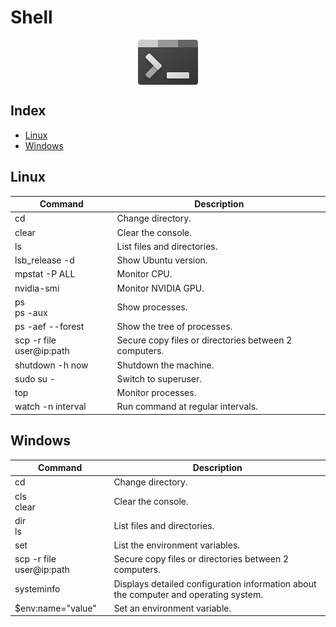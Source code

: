# Shell

<p align="center"><img align="center" src="assets/shell.svg"></p>

## Index

* [Linux](#linux)
* [Windows](#windows)

## Linux

| Command                  | Description                                           |
|--------------------------|-------------------------------------------------------|
| cd                       | Change directory.                                     |
| clear                    | Clear the console.                                    |
| ls                       | List files and directories.                           |
| lsb_release -d           | Show Ubuntu version.                                  |
| mpstat -P ALL            | Monitor CPU.                                          |
| nvidia-smi               | Monitor NVIDIA GPU.                                   |
| ps<br>ps -aux            | Show processes.                                       |
| ps -aef --forest         | Show the tree of processes.                           |
| scp -r file user@ip:path | Secure copy files or directories between 2 computers. |
| shutdown -h now          | Shutdown the machine.                                 |
| sudo su -                | Switch to superuser.                                  |
| top                      | Monitor processes.                                    |
| watch -n interval        | Run command at regular intervals.                     |

## Windows

| Command                  | Description                                                                          |
|--------------------------|--------------------------------------------------------------------------------------|
| cd                       | Change directory.                                                                    |
| cls<br>clear             | Clear the console.                                                                   |
| dir<br>ls                | List files and directories.                                                          |
| set                      | List the environment variables.                                                      |
| scp -r file user@ip:path | Secure copy files or directories between 2 computers.                                |
| systeminfo               | Displays detailed configuration information about the computer and operating system. |
| $env:name="value"        | Set an environment variable.                                                         |
